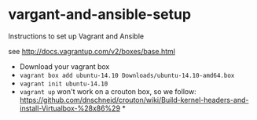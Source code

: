 # vargant-and-ansible-setup
Instructions to set up Vagrant and Ansible

see http://docs.vagrantup.com/v2/boxes/base.html

* Download your vagrant box
* `vagrant box add ubuntu-14.10 Downloads/ubuntu-14.10-amd64.box`
* `vagrant init ubuntu-14.10`
* `vagrant up` won't work on a crouton box, so we follow: https://github.com/dnschneid/crouton/wiki/Build-kernel-headers-and-install-Virtualbox-%28x86%29
  * 

